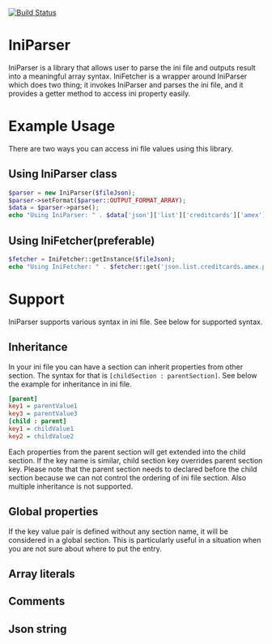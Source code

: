 [![Build Status](https://secure.travis-ci.org/bhargav2785/iniparser.png)](https://travis-ci.org/bhargav2785/iniparser)

IniParser
=========

IniParser is a library that allows user to parse the ini file and outputs result into a meaningful array syntax. IniFetcher
is a wrapper around IniParser which does two thing; it invokes IniParser and parses the ini file, and it provides a getter
method to access ini property easily.

Example Usage
=============
There are two ways you can access ini file values using this library.

Using IniParser class
---------------------
```php
$parser = new IniParser($fileJson);
$parser->setFormat($parser::OUTPUT_FORMAT_ARRAY);
$data = $parser->parse();
echo "Using IniParser: " . $data['json']['list']['creditcards']['amex']['prefix'] . '<br/>';
```

Using IniFetcher(preferable)
----------------------------
```php
$fetcher = IniFetcher::getInstance($fileJson);
echo "Using IniFetcher: " . $fetcher::get('json.list.creditcards.amex.prefix');
```

Support
=======
IniParser supports various syntax in ini file. See below for supported syntax.

Inheritance
-----------
In your ini file you can have a section can inherit properties from other section. The syntax for that is `[childSection : parentSection]`.
See below the example for inheritance in ini file.

```ini
[parent]
key1 = parentValue1
key3 = parentValue3
[child : parent]
key1 = childValue1
key2 = childValue2
```

Each properties from the parent section will get extended into the child section. If the key name is similar, child section key
overrides parent section key. Please note that the parent section needs to declared before the child section because we can
not control the ordering of ini file section. Also multiple inheritance is not supported.

Global properties
-----------------
If the key value pair is defined without any section name, it will be considered in a global section. This is particularly useful
in a situation when you are not sure about where to put the entry.

Array literals
--------------


Comments
--------


Json string
-----------
